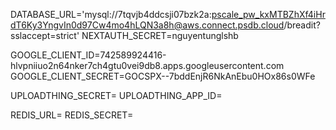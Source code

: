 DATABASE_URL='mysql://7tqvjb4ddcsji07bzk2a:pscale_pw_kxMTBZhXf4iHrdT6Ky3YngvIn0d97Cw4mo4hLQN3a8h@aws.connect.psdb.cloud/breadit?sslaccept=strict'
NEXTAUTH_SECRET=nguyentunglshb

GOOGLE_CLIENT_ID=742589924416-hlvpniiuo2n64nker7ch4gtu0vei9db8.apps.googleusercontent.com
GOOGLE_CLIENT_SECRET=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

UPLOADTHING_SECRET=
UPLOADTHING_APP_ID=

REDIS_URL=
REDIS_SECRET=
